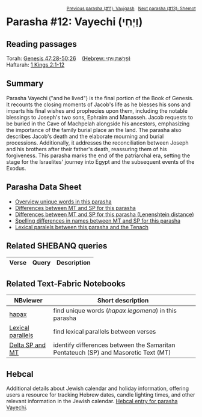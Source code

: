 <span style="float: right;"><sup><a href="../11%20-%20Vayigash">Previous parasha (#11): Vayigash</a> &nbsp;&nbsp;<a href="../13%20-%20Shemot">Next parasha (#13): Shemot</a></sup></span>

# Parasha #12: Vayechi (וַיְחִי) <a name="start"></a>

## Reading passages

Torah: <a href="https://www.stepbible.org/?q=version=NASB2020|reference=Gen.47:28-50:26&options=HNVUG" target="_blank">Genesis 47:28-50:26</a> &nbsp;&nbsp; <a href="https://tikkun.io/#/p/vayechi" target="_blank">(Hebrew: פָּרָשַׁת וַיְחִי)</a><br>
Haftarah: <a href="https://www.stepbible.org/?q=version=NASB2020|reference=1Kgs.2:1-12&options=HNVUG" target="_blank">1 Kings 2:1-12</a>

## Summary

Parasha Vayechi ("and he lived") is the final portion of the Book of Genesis. It recounts the closing moments of Jacob's life as he blesses his sons and imparts his final wishes and prophecies upon them, including the notable blessings to Joseph's two sons, Ephraim and Manasseh. Jacob requests to be buried in the Cave of Machpelah alongside his ancestors, emphasizing the importance of the family burial place an the land. The parasha also describes Jacob's death and the elaborate mourning and burial processions. Additionally, it addresses the reconciliation between Joseph and his brothers after their father's death, reassuring them of his forgiveness. This parasha marks the end of the patriarchal era, setting the stage for the Israelites' journey into Egypt and the subsequent events of the Exodus.

## Parasha Data Sheet

<ul><li><a href="https://tonyjurg.github.io/Parashot/WeeklyParasha/12%20-%20Vayechi/hapax_legomena(Vayechi).html" target="_blank">Overview unique words in this parasha</a>
</li><li><a href="https://tonyjurg.github.io/Parashot/WeeklyParasha/12%20-%20Vayechi/differences_MT_SP(Vayechi).html" target="_blank">Differences between MT and SP for this parasha</a>
</li><li><a href="https://tonyjurg.github.io/Parashot/WeeklyParasha/12%20-%20Vayechi/levenshtein_differences_MT_SP(Vayechi).html" target="_blank">Differences between MT and SP for this parasha (Lenenshtein distance)</a>
</li><li><a href="https://tonyjurg.github.io/Parashot/WeeklyParasha/12%20-%20Vayechi/spelling_differences_SP_MT(Vayechi).html" target="_blank">Spelling differences in names between MT and SP for this parasha</a>
</li><li><a href="https://tonyjurg.github.io/Parashot/WeeklyParasha/12%20-%20Vayechi/lexical_parallels(Vayechi).html" target="_blank">Lexical paralels between this parasha and the Tenach</a>
</li></ul>

## Related SHEBANQ queries

Verse | Query | Description
--- | --- | ---

## Related Text-Fabric Notebooks

NBviewer | Short description
---|---
<a href="https://nbviewer.org/github/tonyjurg/Parashot/blob/main/WeeklyParasha/12%20-%20Vayechi/hapax.ipynb" target="_blank">hapax</a>| find unique words (*hapax legomena*) in this parasha
<a href="https://nbviewer.org/github/tonyjurg/Parashot/blob/main/WeeklyParasha/12%20-%20Vayechi/lexical_parallels.ipynb" target="_blank">Lexical parallels</a>| find lexical parallels between verses
<a href="https://nbviewer.org/github/tonyjurg/Parashot/blob/main/WeeklyParasha/12%20-%20Vayechi/delta_mt_and_sp.ipynb" target="_blank">Delta SP and MT</a>| identify differences between the Samaritan Pentateuch (SP) and Masoretic Text (MT)

## Hebcal

Additional details about Jewish calendar and holiday information, offering users a resource for tracking Hebrew dates, candle lighting times, and other relevant information in the Jewish calendar. <a href="https://www.hebcal.com/sedrot/vayechi" target="_blank">Hebcal entry for parasha Vayechi</a>.
